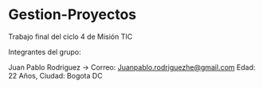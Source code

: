 # Gestion-Proyectos
Trabajo final del ciclo 4 de Misión TIC 


Integrantes del grupo: 

Juan Pablo Rodriguez -> Correo: Juanpablo.rodriguezhe@gmail.com Edad: 22 Años, Ciudad: Bogota DC
